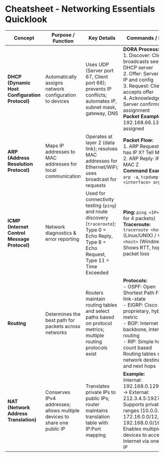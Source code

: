 # Cheatsheet - Networking Essentials Quicklook

| Concept | Purpose / Function | Key Details | Commands / Notes |
|---------|------------------|------------|----------------|
| **DHCP (Dynamic Host Configuration Protocol)** | Automatically assigns network configuration to devices | Uses UDP (Server port 67, Client port 68); prevents IP conflicts; automates IP, subnet mask, gateway, DNS | **DORA Process:**<br>1. Discover: Client broadcasts seeking DHCP server<br>2. Offer: Server offers IP and config<br>3. Request: Client accepts offer<br>4. Acknowledge: Server confirms assignment<br>**Packet Example:** 192.168.66.133 assigned |
| **ARP (Address Resolution Protocol)** | Maps IP addresses to MAC addresses for local communication | Operates at layer 2 (data link); resolves MAC addresses for Ethernet/WiFi; uses broadcast for requests | **Packet Flow:**<br>1. ARP Request: Who has IP X? Tell MAC Y<br>2. ARP Reply: IP X is at MAC Z<br>**Command Example:** `arp -a`, `tcpdump -i <interface> arp` |
| **ICMP (Internet Control Message Protocol)** | Network diagnostics & error reporting | Used for connectivity testing (`ping`) and route discovery (`traceroute`); Type 0 = Echo Reply, Type 8 = Echo Request, Type 11 = Time Exceeded | **Ping:** `ping <IP>` (-c 4 for 4 packets)<br>**Traceroute:** `traceroute <host>` (Linux/UNIX) / `tracert <host>` (Windows)<br>Shows RTT, hops, packet loss |
| **Routing** | Determines the best path for packets across networks | Routers maintain routing tables and select paths based on protocol metrics; multiple routing protocols exist | **Protocols:**<br>- OSPF: Open Shortest Path First, link-state<br>- EIGRP: Cisco proprietary, hybrid metric<br>- BGP: Internet backbone, inter-AS routing<br>- RIP: Simple hop-count based<br>Routing tables store network destinations and next hops |
| **NAT (Network Address Translation)** | Conserves IPv4 addresses; allows multiple devices to share one public IP | Translates private IPs to public IPs; router maintains translation table with IP:Port mapping | **Example:**<br>Internal: 192.168.0.129:15401 → External: 212.3.4.5:19273<br>Supports private ranges (10.0.0.0/8, 172.16.0.0/12, 192.168.0.0/16)<br>Enables multiple devices to access Internet via one public IP |
